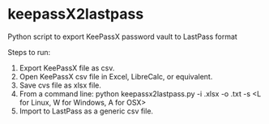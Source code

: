 # keepassX2lastpass
Python script to export KeePassX password vault to LastPass format 

Steps to run:

1. Export KeePassX file as csv.
2. Open KeePassX csv file in Excel, LibreCalc, or equivalent.
3. Save cvs file as xlsx file.
4. From a command line: python<version> keepassx2lastpass.py -i <step3filename>.xlsx -o <outputfilename>.txt -s <L for Linux, W for Windows, A for OSX>
5. Import to LastPass as a generic csv file.

